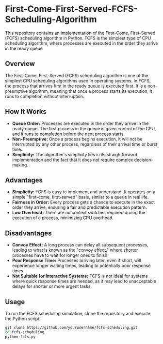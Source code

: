 # First-Come-First-Served-FCFS-Scheduling-Algorithm
This repository contains an implementation of the First-Come, First-Served (FCFS) scheduling algorithm in Python. FCFS is the simplest type of CPU scheduling algorithm, where processes are executed in the order they arrive in the ready queue

## Overview
The First-Come, First-Served (FCFS) scheduling algorithm is one of the simplest CPU scheduling algorithms used in operating systems. In FCFS, the process that arrives first in the ready queue is executed first. It is a non-preemptive algorithm, meaning that once a process starts its execution, it runs to completion without interruption.

## How It Works
- **Queue Order:** Processes are executed in the order they arrive in the ready queue. The first process in the queue is given control of the CPU, and it runs to completion before the next process starts.
- **Non-Preemptive:** Once a process begins execution, it will not be interrupted by any other process, regardless of their arrival time or burst time.
- **Simplicity:** The algorithm's simplicity lies in its straightforward implementation and the fact that it does not require complex decision-making.

## Advantages
- **Simplicity:** FCFS is easy to implement and understand. It operates on a simple "first-come, first-served" basis, similar to a queue in real life.
- **Fairness in Order:** Every process gets a chance to execute in the exact order they arrive, ensuring a fair and predictable execution pattern.
- **Low Overhead:** There are no context switches required during the execution of a process, minimizing CPU overhead.

## Disadvantages
- **Convoy Effect:** A long process can delay all subsequent processes, leading to what is known as the "convoy effect," where shorter processes have to wait for longer ones to finish.
- **Poor Response Time:** Processes arriving later, even if short, will experience longer waiting times, leading to potentially poor response times.
- **Not Suitable for Interactive Systems:** FCFS is not ideal for systems where quick response times are needed, as it may lead to unacceptable delays for shorter or more urgent tasks.

## Usage
To run the FCFS scheduling simulation, clone the repository and execute the Python script:

```bash
git clone https://github.com/yourusername/fcfs-scheduling.git
cd fcfs-scheduling
python fcfs.py

